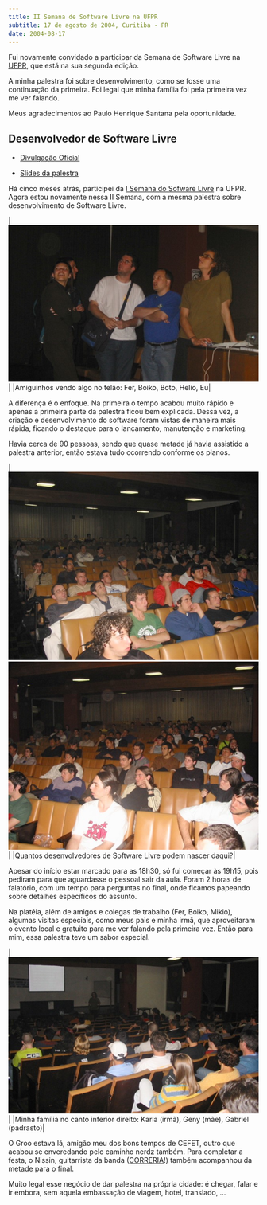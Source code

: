 ```yaml
---
title: II Semana de Software Livre na UFPR
subtitle: 17 de agosto de 2004, Curitiba - PR
date: 2004-08-17
---
```


Fui novamente convidado a participar da Semana de Software
Livre na [UFPR](http://www.ufpr.br), que está na sua segunda
edição.

A minha palestra foi sobre desenvolvimento, como se fosse uma
continuação da primeira. Foi legal que minha família foi pela
primeira vez me ver falando.

Meus agradecimentos ao Paulo Henrique Santana pela
oportunidade.

## Desenvolvedor de Software Livre

 * [Divulgação Oficial](http://www.inf.ufpr.br/ssl/)

 * [Slides da palestra](http://aurelio.net/curso/material/desenvolvedor/)

Há cinco meses atrás, participei da [I Semana do Sofware Livre](../i/)
na UFPR. Agora estou novamente nessa II Semana, com a mesma palestra
sobre desenvolvimento de Software Livre.

|![](turminha.jpg)|
|Amiguinhos vendo algo no telão: Fer, Boiko, Boto, Helio, Eu|

A diferença é o enfoque. Na primeira o tempo acabou muito rápido e
apenas a primeira parte da palestra ficou bem explicada. Dessa vez, a
criação e desenvolvimento do software foram vistas de maneira mais
rápida, ficando o destaque para o lançamento, manutenção e marketing.

Havia cerca de 90 pessoas, sendo que quase metade já havia assistido a
palestra anterior, então estava tudo ocorrendo conforme os planos.

|![](galera-esquerda.jpg)![](galera-direita.jpg)|
|Quantos desenvolvedores de Software Livre podem nascer daqui?|

Apesar do início estar marcado para as 18h30, só fui começar às 19h15,
pois pediram para que aguardasse o pessoal sair da aula. Foram 2 horas
de falatório, com um tempo para perguntas no final, onde ficamos
papeando sobre detalhes específicos do assunto.

Na platéia, além de amigos e colegas de trabalho (Fer, Boiko, Mikio),
algumas visitas especiais, como meus pais e minha irmã, que
aproveitaram o evento local e gratuito para me ver falando pela
primeira vez. Então para mim, essa palestra teve um sabor especial.

|![](familia.jpg)|
|Minha família no canto inferior direito: Karla (irmã), Geny (mãe), Gabriel (padrasto)|

O Groo estava lá, amigão meu dos bons tempos de CEFET, outro que
acabou se enveredando pelo caminho nerdz também. Para completar a
festa, o Nissin, guitarrista da banda
([CORRERIA](http://aurelio.net/correria/)!) também acompanhou da metade para o
final.

Muito legal esse negócio de dar palestra na própria cidade: é chegar,
falar e ir embora, sem aquela embassação de viagem, hotel, translado,
...
